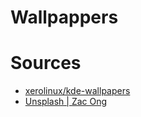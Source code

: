 # Wallpappers

# Sources

- [xerolinux/kde-wallpapers](https://github.com/xerolinux/kde-wallpapers)
- [Unsplash | Zac Ong](https://unsplash.com/photos/JHN1-mpgXjo)
